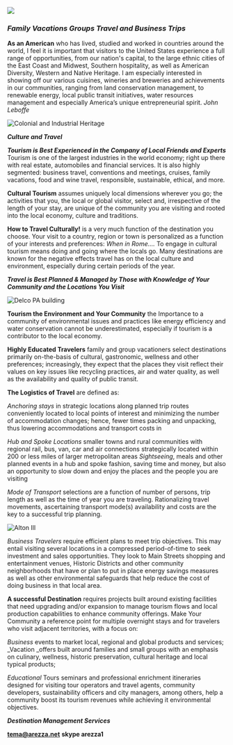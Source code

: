 ![](https://pbs.twimg.com/profile_images/570936206670569472/QbL8Zlor_bigger.jpeg )
### **_Family Vacations Groups Travel and Business Trips_**

**As an American** who has lived, studied and worked in countries around the world, I feel it is important that visitors to the United States experience a full range of opportunities, from our nation's capital, to the large ethnic cities of the East Coast and Midwest, Southern hospitality, as well as American Diversity, Western and Native Heritage. I am especially interested in showing off our various cuisines, wineries and breweries and achievements in our communities, ranging from land conservation management, to renewable energy, local public transit initiatives, water resources management and especially America’s unique entrepreneurial spirit. _John Leboffe_

![Colonial and Industrial Heritage](https://2.bp.blogspot.com/-iQKbOZjHn3c/WWulEOjyoxI/AAAAAAAAGGc/UlP5FlbTyag0bUFtdtV-5g5p27MEBt-_wCLcBGAs/s320/Troxell%2BSteckel%2BHouse.JPG)

_**Culture and Travel**_

**_Tourism is Best Experienced in the Company of Local Friends and Experts_** Tourism is one of the largest industries in the world economy; right up there with real estate, automobiles and financial services. It is also highly segmented: business travel, conventions and meetings, cruises, family vacations, food and wine travel, responsible, sustainable, ethical, and more.

**Cultural Tourism** assumes uniquely local dimensions wherever you go; the activities that you, the local or global visitor, select and, irrespective of the length of your stay, are unique of the community you are visiting and rooted into the local economy, culture and traditions.

**How to Travel Culturally!** is a very much function of the destination you choose. Your visit to a country, region or town is personalized as a function of your interests and preferences: _When in Rome…._ To engage in cultural tourism means doing and going where the locals go. Many destinations are known for the negative effects travel has on the local culture and environment, especially during certain periods of the year.

_**Travel is Best Planned & Managed by Those with Knowledge of Your Community and the Locations You Visit**_

![Delco PA building](https://4.bp.blogspot.com/-P7Z5eykHopQ/V87HaJWORcI/AAAAAAAAEXg/ieQBLJDQ2_8xqFrTyRtfORZyPhtfsLZOgCLcB/s400/Barns%2BBrinton%2BHouse.jpg)

**Tourism the Environment and Your Community** the Importance to a community of environmental issues and practices like energy efficiency and water conservation cannot be underestimated, especially if tourism is a contributor to the local economy.

**Highly Educated Travelers** family and group vacationers select destinations primarily on-the-basis of cultural, gastronomic, wellness and other preferences; increasingly, they expect that the places they visit reflect their values on key issues like recycling practices, air and water quality, as well as the availability and quality of public transit. 

**The Logistics of Travel** are defined as:
 
_Anchoring stays_ in strategic locations along planned trip routes conveniently located to local points of interest and minimizing the number of accommodation changes; hence, fewer times packing and unpacking, thus lowering accommodations and transport costs in

_Hub and Spoke Locations_ smaller towns and rural communities with regional rail, bus, van, car and air connections strategically located within 200 or less miles of larger metropolitan areas 
_Sightseeing_, meals and other planned events in a hub and spoke fashion, saving time and money, but also an opportunity to slow down and enjoy the places and the people you are visiting

_Mode of Transport_ selections are a function of number of persons, trip length as well as the time of year you are traveling. Rationalizing travel movements, ascertaining transport mode(s) availability and costs are the key to a successful trip planning.

![Alton Ill](https://4.bp.blogspot.com/-fEC8Uy4CvPs/V6D3eTdajSI/AAAAAAAAEJo/lKwtg5ZYj04BEEvR2P2QUnYrjJrKZfShACLcB/s400/Alton%2BIL%2BMelvin%2BPrice%2BLocks.jpg)

_Business Travelers_ require efficient plans to meet trip objectives. This may entail visiting several locations in a compressed period-of-time to seek investment and sales opportunities. They look to Main Streets shopping and entertainment venues, Historic Districts and other community neighborhoods that have or plan to put in place energy savings measures as well as other environmental safeguards that help reduce the cost of doing business in that local area. 

**A successful Destination** requires projects built around existing facilities that need upgrading and/or expansion to manage tourism flows and local production capabilities to enhance community offerings. Make Your Community a reference point for multiple overnight stays and for travelers who visit adjacent territories, with a focus on:

_Business_ events to market local, regional and global products and services;
_Vacation _offers built around families and small groups with an emphasis on culinary, wellness, historic preservation, cultural heritage and local typical products;

_Educational_ Tours seminars and professional enrichment itineraries designed for visiting tour operators and travel agents, community developers, sustainability officers and city managers, among others, help a community boost its tourism revenues while achieving it environmental objectives.
 
_**Destination Management Services**_

**tema@arezza.net**  **skype arezza1**
